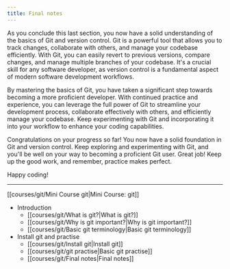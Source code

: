 ```yaml
---
title: Final notes
---
```


As you conclude this last section, you now have a solid understanding of the basics of Git and version control. Git is a powerful tool that allows you to track changes, collaborate with others, and manage your codebase efficiently. With Git, you can easily revert to previous versions, compare changes, and manage multiple branches of your codebase. It's a crucial skill for any software developer, as version control is a fundamental aspect of modern software development workflows.

By mastering the basics of Git, you have taken a significant step towards becoming a more proficient developer. With continued practice and experience, you can leverage the full power of Git to streamline your development process, collaborate effectively with others, and efficiently manage your codebase. Keep experimenting with Git and incorporating it into your workflow to enhance your coding capabilities.

Congratulations on your progress so far! You now have a solid foundation in Git and version control. Keep exploring and experimenting with Git, and you'll be well on your way to becoming a proficient Git user. Great job! Keep up the good work, and remember, practice makes perfect.

Happy coding!

---

[[courses/git/Mini Course git|Mini Course: git]]
* Introduction
	- [[courses/git/What is git?|What is git?]]
	*  [[courses/git/Why is git important?|Why is git important?]]
	 * [[courses/git/Basic git terminology|Basic git terminology]]
 * Install git and practise
	 * [[courses/git/Install git|Install git]]
	 * [[courses/git/git practise|Basic git practise]]
	 * [[courses/git/Final notes|Final notes]]
